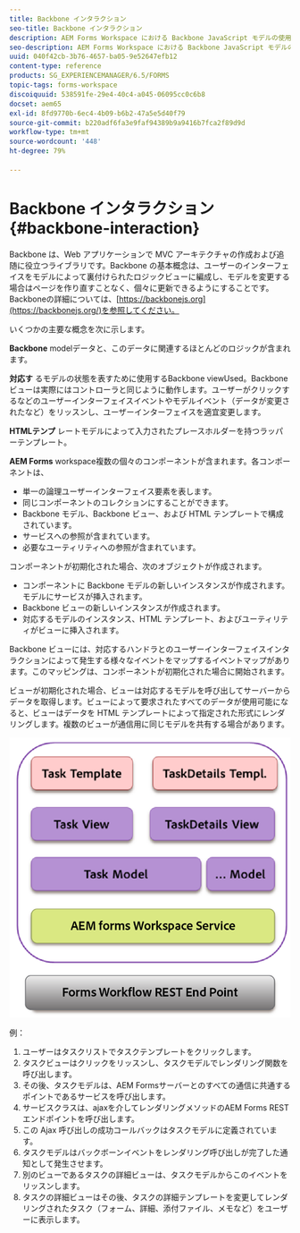 ```yaml
---
title: Backbone インタラクション
seo-title: Backbone インタラクション
description: AEM Forms Workspace における Backbone JavaScript モデルの使用についての概念情報。
seo-description: AEM Forms Workspace における Backbone JavaScript モデルの使用についての概念情報。
uuid: 040f42cb-3b76-4657-ba05-9e52647efb12
content-type: reference
products: SG_EXPERIENCEMANAGER/6.5/FORMS
topic-tags: forms-workspace
discoiquuid: 538591fe-29e4-40c4-a045-06095cc0c6b8
docset: aem65
exl-id: 8fd9770b-6ec4-4b09-b6b2-47a5e5d40f79
source-git-commit: b220adf6fa3e9faf94389b9a9416b7fca2f89d9d
workflow-type: tm+mt
source-wordcount: '448'
ht-degree: 79%

---
```


# Backbone インタラクション{#backbone-interaction}

Backbone は、Web アプリケーションで MVC アーキテクチャの作成および追随に役立つライブラリです。Backbone の基本概念は、ユーザーのインターフェイスをモデルによって裏付けられたロジックビューに編成し、モデルを変更する場合はページを作り直すことなく、個々に更新できるようにすることです。Backboneの詳細については、[https://backbonejs.org](https://backbonejs.org/)を参照してください。

いくつかの主要な概念を次に示します。

**Backbone** modelデータと、このデータに関連するほとんどのロジックが含まれます。

**対応す** るモデルの状態を表すために使用するBackbone viewUsed。Backbone ビューは実際にはコントローラと同じように動作します。ユーザーがクリックするなどのユーザーインターフェイスイベントやモデルイベント（データが変更されたなど）をリッスンし、ユーザーインターフェイスを適宜変更します。

**HTMLテンプ** レートモデルによって入力されたプレースホルダーを持つラッパーテンプレート。

**AEM Forms** workspace複数の個々のコンポーネントが含まれます。各コンポーネントは、

* 単一の論理ユーザーインターフェイス要素を表します。
* 同じコンポーネントのコレクションにすることができます。
* Backbone モデル、Backbone ビュー、および HTML テンプレートで構成されています。
* サービスへの参照が含まれています。
* 必要なユーティリティへの参照が含まれています。

コンポーネントが初期化された場合、次のオブジェクトが作成されます。

* コンポーネントに Backbone モデルの新しいインスタンスが作成されます。モデルにサービスが挿入されます。
* Backbone ビューの新しいインスタンスが作成されます。
* 対応するモデルのインスタンス、HTML テンプレート、およびユーティリティがビューに挿入されます。

Backbone ビューには、対応するハンドラとのユーザーインターフェイスインタラクションによって発生する様々なイベントをマップするイベントマップがあります。このマッピングは、コンポーネントが初期化された場合に開始されます。

ビューが初期化された場合、ビューは対応するモデルを呼び出してサーバーからデータを取得します。ビューによって要求されたすべてのデータが使用可能になると、ビューはデータを HTML テンプレートによって指定された形式にレンダリングします。複数のビューが通信用に同じモデルを共有する場合があります。

![](do-not-localize/aem_forms_workflow.png)

例：

1. ユーザーはタスクリストでタスクテンプレートをクリックします。
1. タスクビューはクリックをリッスンし、タスクモデルでレンダリング関数を呼び出します。
1. その後、タスクモデルは、AEM Formsサーバーとのすべての通信に共通するポイントであるサービスを呼び出します。
1. サービスクラスは、ajaxを介してレンダリングメソッドのAEM Forms RESTエンドポイントを呼び出します。
1. この Ajax 呼び出しの成功コールバックはタスクモデルに定義されています。
1. タスクモデルはバックボーンイベントをレンダリング呼び出しが完了した通知として発生させます。
1. 別のビューであるタスクの詳細ビューは、タスクモデルからこのイベントをリッスンします。
1. タスクの詳細ビューはその後、タスクの詳細テンプレートを変更してレンダリングされたタスク（フォーム、詳細、添付ファイル、メモなど）をユーザーに表示します。
